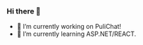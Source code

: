 ### Hi there 👋

- 🔭 I’m currently working on PuliChat!
- 🌱 I’m currently learning ASP.NET/REACT.

<!--
- 👯 I’m looking to collaborate on ...
- 🤔 I’m looking for help with ...
- 💬 Ask me about ...
- 📫 How to reach me: ...
- 😄 Pronouns: ...
- ⚡ Fun fact: ...
-->

